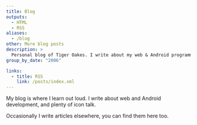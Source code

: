 ```yaml
---
title: Blog
outputs:
  - HTML
  - RSS
aliases:
  - /blog
other: More blog posts
description: >
  Personal blog of Tiger Oakes. I write about my web & Android programming projects and what I learn from them.
group_by_date: "2006"

links:
  - title: RSS
    link: /posts/index.xml
---
```


My blog is where I learn out loud. I write about web and Android development, and plenty of icon talk.

Occasionally I write articles elsewhere, you can find them here too.
